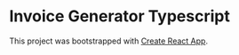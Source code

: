 # Invoice Generator Typescript

This project was bootstrapped with [Create React App](https://github.com/facebook/create-react-app).